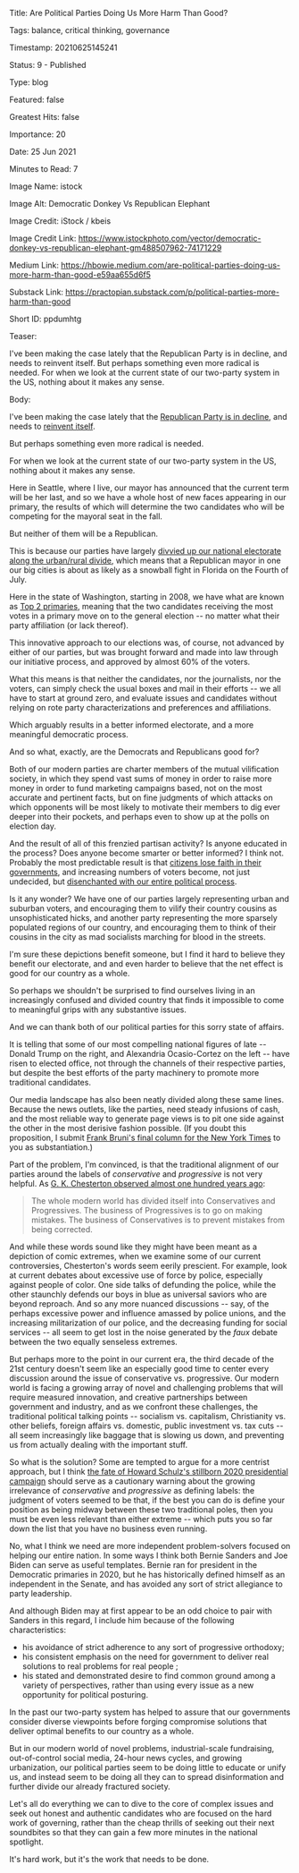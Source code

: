 Title:  Are Political Parties Doing Us More Harm Than Good?

Tags:   balance, critical thinking, governance

Timestamp: 20210625145241

Status: 9 - Published

Type:   blog

Featured: false

Greatest Hits: false

Importance: 20

Date:   25 Jun 2021

Minutes to Read: 7

Image Name: istock

Image Alt: Democratic Donkey Vs Republican Elephant

Image Credit: iStock / kbeis

Image Credit Link: https://www.istockphoto.com/vector/democratic-donkey-vs-republican-elephant-gm488507962-74171229

Medium Link: https://hbowie.medium.com/are-political-parties-doing-us-more-harm-than-good-e59aa655d6f5

Substack Link: https://practopian.substack.com/p/political-parties-more-harm-than-good

Short ID: ppdumhtg

Teaser: 

I've been making the case lately that the Republican Party is in decline, and needs to reinvent itself. But perhaps something even more radical is needed. For when we look at the current state of our two-party system in the US, nothing about it makes any sense. 


Body: 

I've been making the case lately that the [Republican Party is in decline][decline], and needs to [reinvent itself][where]. 

But perhaps something even more radical is needed. 

For when we look at the current state of our two-party system in the US, nothing about it makes any sense. 

Here in Seattle, where I live, our mayor has announced that the current term will be her last, and so we have a whole host of new faces appearing in our primary, the results of which will determine the two candidates who will be competing for the mayoral seat in the fall. 

But neither of them will be a Republican. 

This is because our parties have largely [divvied up our national electorate along the urban/rural divide][city], which means that a Republican mayor in one our big cities is about as likely as a snowball fight in Florida on the Fourth of July. 

Here in the state of Washington, starting in 2008, we have what are known as [Top 2 primaries][top2], meaning that the two candidates receiving the most votes in a primary move on to the general election -- no matter what their party affiliation (or lack thereof). 

This innovative approach to our elections was, of course, not advanced by either of our parties, but was brought forward and made into law through our initiative process, and approved by almost 60% of the voters. 

What this means is that neither the candidates, nor the journalists, nor the voters, can simply check the usual boxes and mail in their efforts -- we all have to start at ground zero, and evaluate issues and candidates without relying on rote party characterizations and preferences and affiliations. 

Which arguably results in a better informed electorate, and a more meaningful democratic process. 

And so what, exactly, are the Democrats and Republicans good for?

Both of our modern parties are charter members of the mutual vilification society, in which they spend vast sums of money in order to raise more money in order to fund marketing campaigns based, not on the most accurate and pertinent facts, but on fine judgments of which attacks on which opponents will be most likely to motivate their members to dig ever deeper into their pockets, and perhaps even to show up at the polls on election day. 

And the result of all of this frenzied partisan activity? Is anyone educated in the process? Does anyone become smarter or better informed? I think not. Probably the most predictable result is that [citizens lose faith in their governments][govtrust], and increasing numbers of voters become, not just undecided, but [disenchanted with our entire political process][2party]. 

Is it any wonder? We have one of our parties largely representing urban and suburban voters, and encouraging them to vilify their country cousins as unsophisticated hicks, and another party representing the more sparsely populated regions of our country, and encouraging them to think of their cousins in the city as mad socialists marching for blood in the streets. 

I'm sure these depictions benefit someone, but I find it hard to believe they benefit our electorate, and and even harder to believe that the net effect is good for our country as a whole.

So perhaps we shouldn't be surprised to find ourselves living in an increasingly confused and divided country that finds it impossible to come to meaningful grips with any substantive issues. 

And we can thank both of our political parties for this sorry state of affairs. 

It is telling that some of our most compelling national figures of late -- Donald Trump on the right, and Alexandria Ocasio-Cortez on the left -- have risen to elected office, not through the channels of their respective parties, but despite the best efforts of the party machinery to promote more traditional candidates. 

Our media landscape has also been neatly divided along these same lines. Because the news outlets, like the parties, need steady infusions of cash, and the most reliable way to generate page views is to pit one side against the other in the most derisive fashion possible. (If you doubt this proposition, I submit [Frank Bruni's final column for the New York Times][bruni] to you as substantiation.)

Part of the problem, I'm convinced, is that the traditional alignment of our parties around the labels of *conservative* and *progressive* is not very helpful. As [G. K. Chesterton observed almost one hundred years ago][conpro]:

> The whole modern world has divided itself into Conservatives and Progressives. The business of Progressives is to go on making mistakes. The business of Conservatives is to prevent mistakes from being corrected.  

And while these words sound like they might have been meant as a depiction of comic extremes, when we examine some of our current controversies, Chesterton's words seem eerily prescient. For example, look at current debates about excessive use of force by police, especially against people of color. One side talks of defunding the police, while the other staunchly defends our boys in blue as universal saviors who are beyond reproach. And so any more nuanced discussions -- say, of the perhaps excessive power and influence amassed by police unions, and the increasing militarization of our police, and the decreasing funding for social services -- all seem to get lost in the noise generated by the *faux* debate between the two equally senseless extremes. 

But perhaps more to the point in our current era, the third decade of the 21st century doesn't seem like an especially good time to center every discussion around the issue of conservative vs. progressive. Our modern world is facing a growing array of novel and challenging problems that will require measured innovation, and creative partnerships between government and industry, and as we confront these challenges, the traditional political talking points -- socialism vs. capitalism, Christianity vs. other beliefs, foreign affairs vs. domestic, public investment vs. tax cuts -- all seem increasingly like baggage that is slowing us down, and preventing us from actually dealing with the important stuff.  

So what is the solution? Some are tempted to argue for a more centrist approach, but I think [the fate of Howard Schulz's stillborn 2020 presidential campaign][centrist] should serve as a cautionary warning about the growing irrelevance of *conservative* and *progressive* as defining labels: the judgment of voters seemed to be that, if the best you can do is define your position as being midway between these two traditional poles, then you must be even less relevant than either extreme -- which puts you so far down the list that you have no business even running.  

No, what I think we need are more independent problem-solvers focused on helping our entire nation. In some ways I think both Bernie Sanders and Joe Biden can serve as useful templates. Bernie ran for president in the Democratic primaries in 2020, but he has historically defined himself as an independent in the Senate, and has avoided any sort of strict allegiance to party leadership. 

And although Biden may at first appear to be an odd choice to pair with Sanders in this regard, I include him because of the following characteristics:

+ his avoidance of strict adherence to any sort of progressive orthodoxy;
+ his consistent emphasis on the need for government to deliver real solutions to real problems for real people ;
+ his stated and demonstrated desire to find common ground among  a variety of perspectives, rather than using every issue as a new opportunity for political posturing. 

In the past our two-party system has helped to assure that our governments consider diverse viewpoints before forging compromise solutions that deliver optimal benefits to our country as a whole.

But in our modern world of novel problems, industrial-scale fundraising, out-of-control social media, 24-hour news cycles, and growing urbanization, our political parties seem to be doing little to educate or unify us, and instead seem to be doing all they can to spread disinformation and further divide our already fractured society. 

Let's all do everything we can to dive to the core of complex issues and seek out honest and authentic candidates who are focused on the hard work of governing, rather than the cheap thrills of seeking out their next soundbites so that they can gain a few more minutes in the national spotlight. 

It's hard work, but it's the work that needs to be done. 

[2party]: https://news.gallup.com/poll/329639/support-third-political-party-high-point.aspx

[bruni]: https://www.nytimes.com/2021/06/17/opinion/frank-bruni-final-times-column.html

[city]: https://www.nytimes.com/2021/06/21/us/politics/republicans-cities-elections-new-york.html

[conpro]: https://practopian.org/quotes/conservatives-and-progressives.html

[govtrust]: https://www.pewresearch.org/politics/2021/05/17/public-trust-in-government-1958-2021/

[rnc2020]: https://prod-cdn-static.gop.com/docs/Resolution_Platform_2020.pdf

[top2]: https://www.sos.wa.gov/elections/faqcandidates.aspx

[centrist]: https://medium.com/s/story/is-there-any-middle-left-d1dcd9df484f

[decline]: https://hbowie.medium.com/the-decline-of-the-republican-party-first-gradually-and-then-suddenly-5aa0c8784898

[where]: https://hbowie.medium.com/where-exactly-are-the-republicans-headed-8dbfdb24604

<!--
[centrist]: https://practopian.org/blog/hbowie/is-there-any-middle-left.html
[decline]: https://practopian.org/blog/hbowie/the-decline-of-the-republican-party-first-gradually-and-then-suddenly.html
[where]: https://practopian.org/blog/hbowie/where-exactly-are-the-republicans-headed.html
-->
